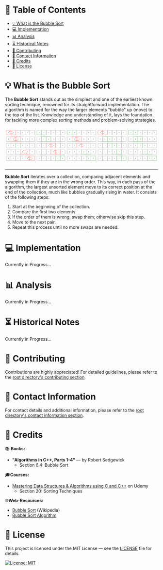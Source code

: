 # &#128209; Table of Contents
- [💡 What is the Bubble Sort](#-what-is-the-bubble-sort)
- [💻 Implementation](#-implementation)
- [📊 Analysis](#-analysis)
- [⏳ Historical Notes](#-historical-notes)
- [🤝 Contributing](#-contributing)
- [📧 Contact Information](#-contact-information)
- [🙏 Credits](#-credits)
- [🔏 License](#-license)



# &#128161; What is the Bubble Sort
The **Bubble Sort** stands out as the simplest and one of the earliest known sorting technique, renowned for its straightforward implementation. The algorithm is named for the way the larger elements "bubble" up (move) to the top of the list. Knowledge and understanding of it, lays the foundation for tackling more complex sorting methods and problem-solving strategies.
<p align="center"><img src="./img/bubbleSort.png"/></p>

---

**Bubble Sort** iterates over a collection, comparing adjacent elements and swapping them if they are in the wrong order. This way, in each pass of the algorithm, the largest unsorted element move to its correct position at the end of the collection, much like bubbles gradually rising in water. It consists of the following steps:
1. Start at the beginning of the collection.
2. Compare the first two elements.
3. If the order of them is wrong, swap them; otherwise skip this step.
4. Move to the next pair.
5. Repeat this process until no more swaps are needed.



# &#x1F4BB; Implementation
Currently in Progress...



# &#128202; Analysis
Currently in Progress...



# &#x23F3; Historical Notes
Currently in Progress...



# &#129309; Contributing
Contributions are highly appreciated! For detailed guidelines, please refer to the [root directory's contributing section](../../../#-contributing).



# &#128231; Contact Information
For contact details and additional information, please refer to the [root directory's contact information section](../../../#-contact-information).



# &#128591; Credits
&#128218; **Books:**
- **"Algorithms in C++, Parts 1-4"** — by Robert Sedgewick
  - Section 6.4: Bubble Sort

&#127891;**Courses:**
- [Mastering Data Structures & Algorithms using C and C++](https://www.udemy.com/course/datastructurescncpp/) on Udemy
   - Section 20: Sorting Techniques
  
&#127760;**Web-Resources:**  
- [Bubble Sort](https://en.wikipedia.org/wiki/Bubble_sortt) (Wikipedia)
- [Bubble Sort Algorithm](https://www.geeksforgeeks.org/bubble-sort/)


# &#128271; License
This project is licensed under the MIT License — see the [LICENSE](LICENSE) file for details.

[![License: MIT](https://img.shields.io/badge/License-MIT-yellow.svg)](https://opensource.org/licenses/MIT)